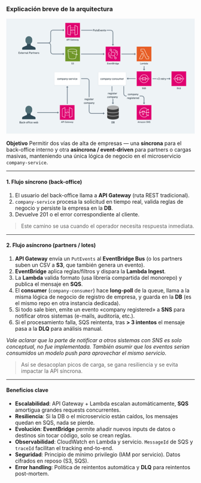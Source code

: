 ### Explicación breve de la arquitectura

![Architecture Diagram](../../docs/architecture.png)

**Objetivo**
Permitir dos vías de alta de empresas — una **síncrona** para el back-office interno y otra **asíncrona / event-driven** para partners o cargas masivas, manteniendo una única lógica de negocio en el microservicio `company-service`.

---

#### 1. Flujo síncrono (back-office)

1. El usuario del back-office llama a **API Gateway** (ruta REST tradicional).
2. `company-service` procesa la solicitud en tiempo real, valida reglas de negocio y persiste la empresa en la **DB**.
3. Devuelve 201 o el error correspondiente al cliente.

> Este camino se usa cuando el operador necesita respuesta inmediata.

---

#### 2. Flujo asíncrono (partners / lotes)

1. **API Gateway** envía un `PutEvents` al **EventBridge Bus** (o los partners suben un CSV a **S3**, que también genera un evento).
2. **EventBridge** aplica reglas/filtros y dispara la **Lambda Ingest**.
3. La **Lambda** valida formato (usa librería compartida del monorepo) y publica el mensaje en **SQS**.
4. El **consumer** (`company-consumer`) hace **long-poll** de la queue, llama a la misma lógica de negocio de registro de empresa, y guarda en la **DB** (es el mismo repo en otra instancia dedicada).
5. Si todo sale bien, emite un evento «company registered» a **SNS** para notificar otros sistemas (e-mails, auditoría, etc.).
6.  Si el procesamiento falla, SQS reintenta, tras **> 3 intentos** el mensaje pasa a la **DLQ** para análisis manual.

*Vale aclarar que la parte de notificar a otros sistemas con SNS es solo conceptual, no fue implementada. También asumir que los eventos serían consumidos un modelo push para aprovechar el mismo servicio.*

> Así se desacoplan picos de carga, se gana resiliencia y se evita impactar la API síncrona.

---

#### Beneficios clave
- **Escalabilidad**: API Gateway + Lambda escalan automáticamente, **SQS** amortigua grandes requests concurrentes.
- **Resiliencia**: Si la DB o el microservicio están caídos, los mensajes quedan en SQS, nada se pierde.
- **Evolución**: **EventBridge** permite añadir nuevos inputs de datos o destinos sin tocar código, solo se crean reglas.
- **Observabilidad**: CloudWatch en Lambda y servicio. `MessageId` de SQS y `traceId` facilitan el tracking end-to-end.
- **Seguridad**: Principio de mínimo privilegio (IAM por servicio). Datos cifrados en reposo (S3, SQS). 
- **Error handling**: Política de reintentos automática y **DLQ** para reintentos post-mortem.
